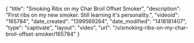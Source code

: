 {
    "title": "Smoking Ribs on my Char Broil Offset Smoker",
    "description": "First ribs on my new smoker. Still learning it's personality.",
    "videoid": "165784",
    "date_created": "1399569264",
    "date_modified": "1418181407",
    "type": "captivate",
    "layout": "video",
    "url": "\/v\/smoking-ribs-on-my-char-broil-offset-smoker\/165784"
}